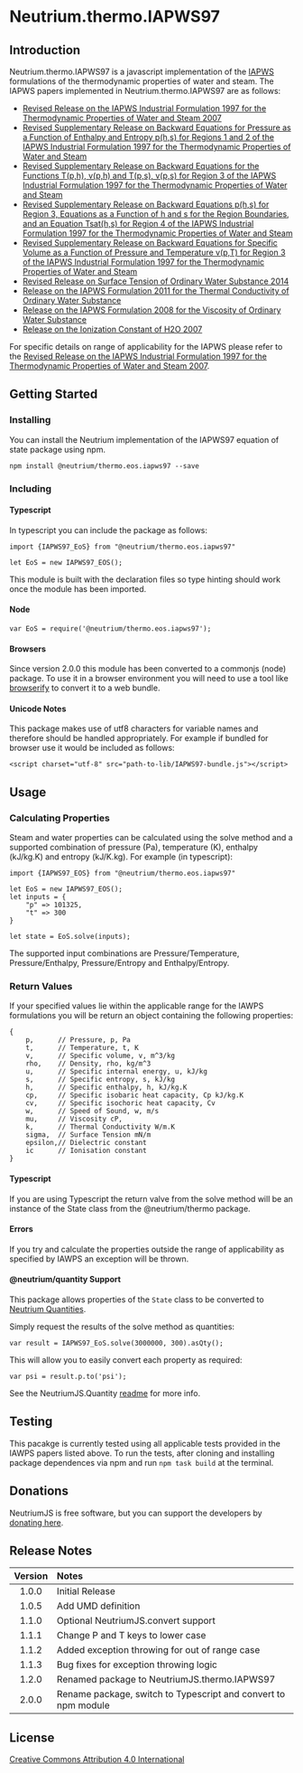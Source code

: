 # Neutrium.thermo.IAPWS97

## Introduction

Neutrium.thermo.IAPWS97 is a javascript implementation of the [IAPWS](http://www.iapws.org/) formulations of the thermodynamic properties of water and steam. The IAPWS papers implemented in Neutrium.thermo.IAPWS97 are as follows:

- [Revised Release on the IAPWS Industrial Formulation 1997 for the Thermodynamic Properties of Water and Steam 2007](http://www.iapws.org/relguide/IF97-Rev.html)
- [Revised Supplementary Release on Backward Equations for Pressure as a Function of Enthalpy and Entropy p(h,s) for Regions 1 and 2 of the IAPWS Industrial Formulation 1997 for the Thermodynamic Properties of Water and Steam](http://www.iapws.org/relguide/Supp-PHS12-2014.pdf)
- [Revised Supplementary Release on Backward Equations for the Functions T(p,h), v(p,h) and T(p,s), v(p,s) for Region 3 of the IAPWS Industrial Formulation 1997 for the Thermodynamic Properties of Water and Steam](http://www.iapws.org/relguide/Supp-Tv\(ph,ps\)3-2014.pdf)
- [Revised Supplementary Release on Backward Equations p(h,s) for Region 3, Equations as a Function of h and s for the Region Boundaries, and an Equation Tsat(h,s) for Region 4 of the IAPWS Industrial Formulation 1997 for the Thermodynamic Properties of Water and Steam](http://www.iapws.org/relguide/Supp-phs3-2014.pdf)
- [Revised Supplementary Release on Backward Equations for Specific Volume as a Function of Pressure and Temperature v(p,T) for Region 3 of the IAPWS Industrial Formulation 1997 for the Thermodynamic Properties of Water and Steam](http://www.iapws.org/relguide/Supp-VPT3-2014.pdf)
- [Revised Release on Surface Tension of Ordinary Water Substance 2014](http://www.iapws.org/relguide/Surf-H2O-2014.pdf)
- [Release on the IAPWS Formulation 2011 for the Thermal Conductivity of Ordinary Water Substance](http://www.iapws.org/relguide/ThCond.pdf)
- [Release on the IAPWS Formulation 2008 for the Viscosity of Ordinary Water Substance](http://www.iapws.org/relguide/visc.pdf)
- [Release on the Ionization Constant of H2O 2007](http://www.iapws.org/relguide/Ionization.pdf)

For specific details on range of applicability for the IAPWS please refer to the [Revised Release on the IAPWS Industrial Formulation 1997 for the Thermodynamic Properties of Water and Steam 2007](http://www.iapws.org/relguide/IF97-Rev.html).

## Getting Started

### Installing

You can install the Neutrium implementation of the IAPWS97 equation of state package using npm.

	npm install @neutrium/thermo.eos.iapws97 --save

### Including

#### Typescript

In typescript you can include the package as follows:

    import {IAPWS97_EoS} from "@neutrium/thermo.eos.iapws97"

    let EoS = new IAPWS97_EOS();

This module is built with the declaration files so type hinting should work once the module has been imported.

#### Node

    var EoS = require('@neutrium/thermo.eos.iapws97');

#### Browsers

Since version 2.0.0 this module has been converted to a commonjs (node) package. To use it in a browser environment you will need to use a tool like [browserify](http://browserify.org) to convert it to a web bundle.

#### Unicode Notes

This package makes use of utf8 characters for variable names and therefore should be handled appropriately. For example if bundled for browser use it would be included as follows:

	<script charset="utf-8" src="path-to-lib/IAPWS97-bundle.js"></script>

## Usage

### Calculating Properties

Steam and water properties can be calculated using the solve method and a supported combination of pressure (Pa), temperature (K), enthalpy (kJ/kg.K) and entropy (kJ/K.kg). For example (in typescript):

    import {IAPWS97_EOS} from "@neutrium/thermo.eos.iapws97"

    let EoS = new IAPWS97_EOS();
    let inputs = {
        "p" => 101325,
        "t" => 300
    }

    let state = EoS.solve(inputs);

The supported input combinations are Pressure/Temperature, Pressure/Enthalpy, Pressure/Entropy and Enthalpy/Entropy.

### Return Values

If your specified values lie within the applicable range for the IAWPS formulations you will be return an object containing the following properties:

	{
		p, 		// Pressure, p, Pa
		t, 		// Temperature, t, K
		v, 		// Specific volume, v, m^3/kg
		rho,	// Density, rho, kg/m^3
		u,		// Specific internal energy, u, kJ/kg
		s,		// Specific entropy, s, kJ/kg
		h, 		// Specific enthalpy, h, kJ/kg.K
		cp,		// Specific isobaric heat capacity, Cp kJ/kg.K
		cv,		// Specific isochoric heat capacity, Cv
		w,		// Speed of Sound, w, m/s
		mu,		// Viscosity cP,
		k,		// Thermal Conductivity W/m.K
		sigma,	// Surface Tension mN/m
		epsilon,// Dielectric constant
		ic		// Ionisation constant
	}

#### Typescript

If you are using Typescript the return valve from the solve method will be an instance of the State class from the @neutrium/thermo package.

#### Errors

If you try and calculate the properties outside the range of applicability as specified by IAWPS an exception will be thrown.

#### @neutrium/quantity Support

This package allows properties of the `State` class to be converted to [Neutrium Quantities](https://github.com/neutrium/quantity).

Simply request the results of the solve method as quantities:

	var result = IAPWS97_EoS.solve(3000000, 300).asQty();

This will allow you to easily convert each property as required:

	var psi = result.p.to('psi');

See the NeutriumJS.Quantity [readme](https://github.com/neutrium/quantity/blob/master/README.md) for more info.

## Testing

This pacakge is currently tested using all applicable tests provided in the IAWPS papers listed above. To run the tests, after cloning and installing package dependences via npm and run `npm task build` at the terminal.

## Donations

NeutriumJS is free software, but you can support the developers by [donating here](https://neutrium.net/donate/).

## Release Notes

| Version | Notes |
|:-------:|:------|
| 1.0.0	  | Initial Release |
| 1.0.5   | Add UMD definition |
| 1.1.0   | Optional NeutriumJS.convert support |
| 1.1.1	  | Change P and T keys to lower case |
| 1.1.2   | Added exception throwing for out of range case |
| 1.1.3   | Bug fixes for exception throwing logic |
| 1.2.0	  | Renamed package to NeutriumJS.thermo.IAPWS97 |
| 2.0.0   | Rename package, switch to Typescript and convert to npm module |

## License

[Creative Commons Attribution 4.0 International](http://creativecommons.org/licenses/by/4.0/legalcode)